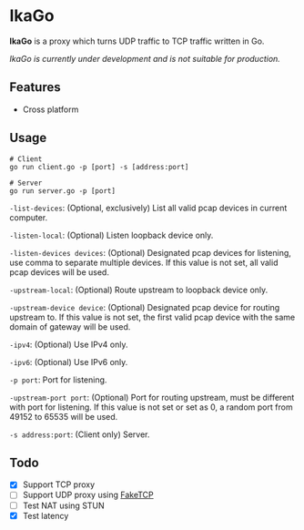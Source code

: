 # IkaGo

**IkaGo** is a proxy which turns UDP traffic to TCP traffic written in Go.

*IkaGo is currently under development and is not suitable for production.*

## Features

- Cross platform

## Usage

```
# Client
go run client.go -p [port] -s [address:port]

# Server
go run server.go -p [port]
```

`-list-devices`: (Optional, exclusively) List all valid pcap devices in current computer.

`-listen-local`: (Optional) Listen loopback device only.

`-listen-devices devices`: (Optional) Designated pcap devices for listening, use comma to separate multiple devices. If this value is not set, all valid pcap devices will be used.

`-upstream-local`: (Optional) Route upstream to loopback device only.

`-upstream-device device`: (Optional) Designated pcap device for routing upstream to. If this value is not set, the first valid pcap device with the same domain of gateway will be used.

`-ipv4`: (Optional) Use IPv4 only.

`-ipv6`: (Optional) Use IPv6 only.

`-p port`: Port for listening.

`-upstream-port port`: (Optional) Port for routing upstream, must be different with port for listening. If this value is not set or set as 0, a random port from 49152 to 65535 will be used.

`-s address:port`: (Client only) Server.

## Todo

- [x] Support TCP proxy
- [ ] Support UDP proxy using [FakeTCP](https://github.com/wangyu-/udp2raw-tunnel)
- [ ] Test NAT using STUN
- [x] Test latency
